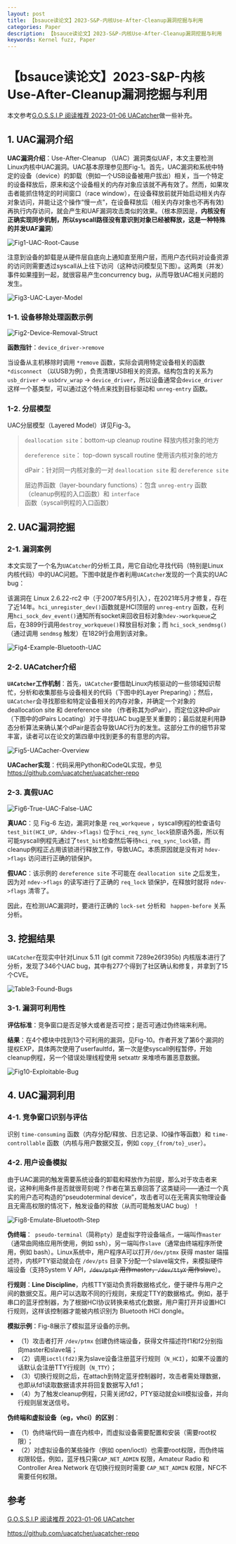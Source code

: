 ```yaml
---
layout: post
title: 【bsauce读论文】2023-S&P-内核Use-After-Cleanup漏洞挖掘与利用
categories: Paper
description: 【bsauce读论文】2023-S&P-内核Use-After-Cleanup漏洞挖掘与利用
keywords: Kernel fuzz, Paper
---
```


# 【bsauce读论文】2023-S&P-内核Use-After-Cleanup漏洞挖掘与利用

本文参考[G.O.S.S.I.P 阅读推荐 2023-01-06 UACatcher](https://mp.weixin.qq.com/s/7usXokjDSNeFyWcPu7zSYA)做一些补充。

## 1. UAC漏洞介绍

**UAC漏洞介绍**：Use-After-Cleanup （UAC）漏洞类似UAF，本文主要检测Linux内核中UAC漏洞。UAC基本原理参见图Fig-1。首先，UAC漏洞和系统中特定的设备（device）的卸载（例如一个USB设备被用户拔出）相关，当一个特定的设备释放后，原来和这个设备相关的内存对象应该就不再有效了。然而，如果攻击者能抓住特定的时间窗口（race window），在设备释放前就开始启动相关内存对象访问，并能让这个操作“慢一点”，在设备释放后（相关内存对象也不再有效)再执行内存访问，就会产生和UAF漏洞攻击类似的效果。（根本原因是，**内核没有正确实现同步机制，所以syscall路径没有意识到对象已经被释放，这是一种特殊的并发UAF漏洞**）

![Fig1-UAC-Root-Cause](/images/posts/UACatcher/Fig1-UAC-Root-Cause.png)

注意到设备的卸载是从硬件层自底向上通知直至用户层，而用户态代码对设备资源的访问则需要透过syscall从上往下访问（这种访问模型见下图）。这两类（并发）事件如果撞到一起，就很容易产生concurrency bug，从而导致UAC相关问题的发生。

![Fig3-UAC-Layer-Model](/images/posts/UACatcher/Fig3-UAC-Layer-Model.png)

### 1-1. 设备移除处理函数示例

![Fig2-Device-Removal-Struct](/images/posts/UACatcher/Fig2-Device-Removal-Struct.png)

**函数指针**：`device_driver->remove`

当设备从主机移除时调用 `*remove` 函数，实际会调用特定设备相关的函数 `*disconnect` （以USB为例），负责清理USB相关的资源。结构包含的关系为 `usb_driver` -> `usbdrv_wrap` -> `device_driver`，所以设备通常会`device_driver` 这样一个基类型，可以通过这个特点来找到目标驱动和 `unreg-entry` 函数。

### 1-2. 分层模型

UAC分层模型（Layered Model）详见Fig-3。

> `deallocation site`：bottom-up cleanup routine 释放内核对象的地方
>
> `dereference site`： top-down syscall routine 使用该内核对象的地方
>
> dPair：针对同一内核对象的一对 `deallocation site` 和 `dereference site`
>
> 层边界函数（layer-boundary functions）：包含 `unreg-entry` 函数（cleanup例程的入口函数）和 `interface` 函数（syscall例程的入口函数）

## 2. UAC漏洞挖掘

### 2-1. 漏洞案例

本文实现了一个名为`UACatcher`的分析工具，用它自动化寻找代码（特别是Linux内核代码）中的UAC问题。下图中就是作者利用`UACatcher`发现的一个真实的UAC bug：

该漏洞在 Linux 2.6.22-rc2 中（于2007年5月引入），在2021年5月才修复，存在了近14年。`hci_unregister_dev()`函数就是HCI顶层的 `unreg-entry` 函数，在利用`hci_sock_dev_event()`通知所有socket来回收目标对象`hdev->workqueue`之后，在3899行调用`destroy_workqueue()`释放目标对象；而 `hci_sock_sendmsg()` （通过调用 `sendmsg` 触发）在1829行会用到该对象。

![Fig4-Example-Bluetooth-UAC](/images/posts/UACatcher/Fig4-Example-Bluetooth-UAC.png)

### 2-2. UACatcher介绍

**`UACatcher`工作机制**：首先，`UACatcher`要借助Linux内核驱动的一些领域知识帮忙，分析和收集那些与设备相关的代码（下图中的Layer Preparing）；然后，`UACatcher`会寻找那些和特定设备相关的内存对象，并确定一个对象的 deallocation site 和 dereference site （作者称其为dPair），而定位这种dPair（下图中的dPairs Locating）对于寻找UAC bug是至关重要的；最后就是利用静态分析算法来确认某个dPair是否会导致UAC行为的发生。这部分工作的细节非常丰富，读者可以在论文的第四章中找到更多的有意思的内容。

![Fig5-UACacher-Overview](/images/posts/UACatcher/Fig5-UACacher-Overview.png)

**UACacher实现**：代码采用Python和CodeQL实现，参见 https://github.com/uacatcher/uacatcher-repo

### 2-3. 真假UAC

![Fig6-True-UAC-False-UAC](/images/posts/UACatcher/Fig6-True-UAC-False-UAC.png)

**真UAC**：见 Fig-6 左边，漏洞对象是 `req_workqueue` ，syscall例程的检查语句 `test_bit(HCI_UP, &hdev->flags)` 位于`hci_req_sync_lock`锁原语外面，所以有可能syscall例程先通过了`test_bit`检查然后等待`hci_req_sync_lock`锁，而cleanup例程正占用该锁进行释放工作，导致UAC。本质原因就是没有对 `hdev->flags` 访问进行正确的锁保护。

**假UAC**：该示例的 `dereference site` 不可能在 `deallocation site` 之后发生，因为对 `ndev->flags` 的读写进行了正确的 `req_lock` 锁保护，在释放时就将 `ndev->flags` 清零了。

因此，在检测UAC漏洞时，要进行正确的 `lock-set` 分析和 ` happen-before` 关系分析。

## 3. 挖掘结果

`UACatcher`在现实中针对Linux 5.11 (git commit 7289e26f395b) 内核版本进行了分析，发现了346个UAC bug，其中有277个得到了社区确认和修复，并拿到了15个CVE。

![Table3-Found-Bugs](/images/posts/UACatcher/Table3-Found-Bugs.png)

### 3-1. 漏洞可利用性

**评估标准**：竞争窗口是否足够大或者是否可控；是否可通过伪终端来利用。

**结果**：在4个模块中找到13个可利用的漏洞，见Fig-10。作者开发了第6个漏洞的提权EXP，具体两次使用了userfaultfd，第一次是使syscall例程暂停，开始cleanup例程，另一个错误处理线程使用 setxattr 来堆喷布置恶意数据。

![Fig10-Exploitable-Bug](/images/posts/UACatcher/Fig10-Exploitable-Bug.png)

## 4. UAC漏洞利用

### 4-1. 竞争窗口识别与评估

识别 `time-consuming` 函数（内存分配/释放、日志记录、IO操作等函数）和 `time-controllable` 函数（内核与用户数据交互，例如 `copy_{from/to}_user`）。

### 4-2. 用户设备模拟

由于UAC漏洞的触发需要系统设备的卸载和释放作为前提，那么对于攻击者来说，这种利用条件是否就很苛刻呢？作者在第五章回答了这类疑问——通过一个真实的用户态可构造的“pseudoterminal device”，攻击者可以在无需真实物理设备且无需高权限的情况下，触发设备的释放（从而可能触发UAC bug）！

![Fig8-Emulate-Bluetooth-Step](/images/posts/UACatcher/Fig8-Emulate-Bluetooth-Step.png)

**伪终端**：` pseudo-terminal`（简称`pty`）是虚拟字符设备端点，一端叫作`master`（通常由网络应用所使用，例如 ssh），另一端叫作`slave`（通常由终端程序所使用，例如 bash）。Linux系统中，用户程序A可以打开`/dev/ptmx` 获得 master 端描述符，内核PTY驱动就会在 `/dev/pts` 目录下分配一个slave端文件，来模拟硬件端设备（支持System V API，~~`/dev/ptyX` 用作master，`/dev/ttyX` 用作slave~~）。

**行规则**：**Line Discipline**，内核TTY驱动负责将数据格式化，便于硬件与用户之间的数据交互。用户可以选取不同的行规则，来规定TTY的数据格式。例如，基于串口的蓝牙控制器，为了根据HCI协议转换来格式化数据，用户需打开并设置HCI行规则，这样该控制器才能被内核识别为 Bluetooth HCI dongle。

**模拟示例**：Fig-8展示了模拟蓝牙设备的示例。

- （1）攻击者打开 `/dev/ptmx` 创建伪终端设备，获得文件描述符f1和f2分别指向master和slave端；
- （2）调用`ioctl(fd2)`来为slave设备注册蓝牙行规则（`N_HCI`），如果不设置的话默认会注册TTY行规则（`N_TTY`）；
- （3）切换行规则之后，在attach到特定蓝牙控制器时，攻击者需处理数据，也即从fd1读取数据请求并将回复数据写入fd1；
- （4）为了触发cleanup例程，只需关闭fd2，PTY驱动就会kill模拟设备，并向行规则层发送信号。

**伪终端和虚拟设备（eg，vhci）的区别**：

- （1）伪终端代码一直在内核中，而虚拟设备需要配置和安装（需要root权限）；
- （2）对虚拟设备的某些操作（例如 open/ioctl）也需要root权限，而伪终端权限较低，例如，蓝牙栈只需`CAP_NET_ADMIN` 权限，Amateur Radio 和 Controller Area Network 在切换行规则时需要 `CAP_NET_ADMIN` 权限，NFC不需要任何权限。

## 参考

[G.O.S.S.I.P 阅读推荐 2023-01-06 UACatcher](https://mp.weixin.qq.com/s/7usXokjDSNeFyWcPu7zSYA)

 <https://github.com/uacatcher/uacatcher-repo>
